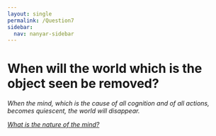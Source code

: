```yaml
---
layout: single
permalink: /Question7
sidebar:
  nav: nanyar-sidebar
---
```


# When will the world which is the object seen be removed?

_When the mind, which is the cause of all cognition and of all actions, becomes quiescent, the world will disappear._

[_What is the nature of the mind?_](/Question8)
